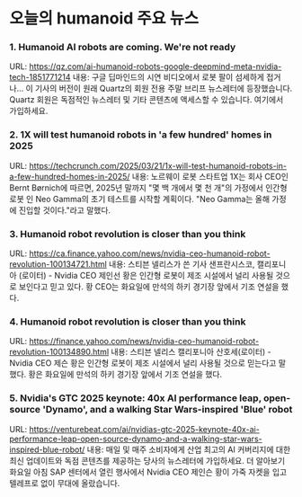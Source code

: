 # 오늘의 humanoid 주요 뉴스

### 1. Humanoid AI robots are coming. We're not ready
URL: https://qz.com/ai-humanoid-robots-google-deepmind-meta-nvidia-tech-1851771214
내용: 구글 딥마인드의 시연 비디오에서 로봇 팔이 섬세하게 접거나... 이 기사의 버전이 원래 Quartz의 회원 전용 주말 브리프 뉴스레터에 등장했습니다. Quartz 회원은 독점적인 뉴스레터 및 기타 콘텐츠에 액세스할 수 있습니다. 여기에서 가입하세요.

### 2. 1X will test humanoid robots in 'a few hundred' homes in 2025
URL: https://techcrunch.com/2025/03/21/1x-will-test-humanoid-robots-in-a-few-hundred-homes-in-2025/
내용: 노르웨이 로봇 스타트업 1X는 회사 CEO인 Bernt Børnich에 따르면, 2025년 말까지 "몇 백 개에서 몇 천 개"의 가정에서 인간형 로봇 인 Neo Gamma의 초기 테스트를 시작할 계획이다. "Neo Gamma는 올해 가정에 진입할 것이다."라고 말했다.

### 3. Humanoid robot revolution is closer than you think
URL: https://ca.finance.yahoo.com/news/nvidia-ceo-humanoid-robot-revolution-100134721.html
내용: 스티븐 넬리스가 쓴 기사
샌프란시스코, 캘리포니아 (로이터) - Nvidia CEO 제인선 황은 인간형 로봇이 제조 시설에서 널리 사용될 것으로 보인다고 믿고 있다.
황 CEO는 화요일에 만석의 하키 경기장 앞에서 기조 연설을 했다.

### 4. Humanoid robot revolution is closer than you think
URL: https://finance.yahoo.com/news/nvidia-ceo-humanoid-robot-revolution-100134890.html
내용: 스티븐 넬리스
캘리포니아 산호세(로이터) - Nvidia CEO 제슨 황은 인간형 로봇이 제조 시설에서 널리 사용될 것으로 믿는다고 말했다.
황은 화요일에 만석의 하키 경기장 앞에서 기조 연설을 했다.

### 5. Nvidia's GTC 2025 keynote: 40x AI performance leap, open-source 'Dynamo', and a walking Star Wars-inspired 'Blue' robot
URL: https://venturebeat.com/ai/nvidias-gtc-2025-keynote-40x-ai-performance-leap-open-source-dynamo-and-a-walking-star-wars-inspired-blue-robot/
내용: 매일 및 매주 소비자에게 산업 최고의 AI 커버리지에 대한 최신 업데이트와 독점 콘텐츠를 제공하는 당사의 뉴스레터에 가입하세요. 더 알아보기
화요일 아침 SAP 센터에서 열린 행사에서 Nvidia CEO 제인슨 황이 가죽 자켓을 입고 텔레프로 없이 무대에 올랐습니다.

